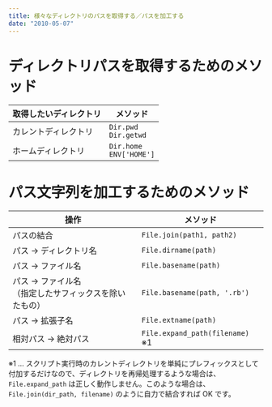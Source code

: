 ```yaml
---
title: 様々なディレクトリのパスを取得する／パスを加工する
date: "2010-05-07"
---
```


ディレクトリパスを取得するためのメソッド
====

| 取得したいディレクトリ | メソッド |
| ---------------------- | -------- |
| カレントディレクトリ | `Dir.pwd`<br>`Dir.getwd` |
| ホームディレクトリ | `Dir.home`<br>`ENV['HOME']` |


パス文字列を加工するためのメソッド
====

| 操作 | メソッド |
| ---- | -------- |
| パスの結合 | `File.join(path1, path2)` |
| パス → ディレクトリ名 | `File.dirname(path)` |
| パス → ファイル名     | `File.basename(path)` |
| パス → ファイル名<br>（指定したサフィックスを除いたもの） | `File.basename(path, '.rb')` |
| パス → 拡張子名 | `File.extname(path)` |
| 相対パス → 絶対パス | `File.expand_path(filename)` ※1 |

※1 … スクリプト実行時のカレントディレクトリを単純にプレフィックスとして付加するだけなので、ディレクトリを再帰処理するような場合は、`File.expand_path` は正しく動作しません。このような場合は、`File.join(dir_path, filename)` のように自力で結合すれば OK です。

